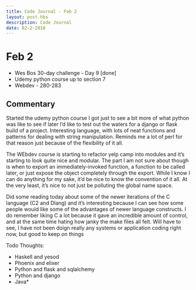 ```yaml
---
title: Code Journal - Feb 2
layout: post.hbs
description: Code Journal
date: 02-2-2018
---
```

# Feb 2

- Wes Bos 30-day challenge - Day 9 [done]
- Udemy python course up to section 7
- Webdev - 280-283

## Commentary

Started the udemy python course I got just to see a bit more of what python was like to see if later I’d like to test out the waters for a django or flask build of a project.  Interesting language, with lots of neat functions and patterns for dealing with string manipulation.  Reminds me a lot of perl for that reason just because of the flexibility of it all.

The WEbdev course is starting to refactor yelp camp into modules and it’s starting to look quite nice and modular.  The part I am not sure about though is when to export an immediately-invoked function, a function to be called later, or just expose the object completely through the export.  While I know I can do anything for my sake, it’d be nice to know the convention of it all.  At the very least, it’s nice to not just be polluting the global name space.

Did some reading today about some of the newer iterations of the C language (C2 and Dlang) and it’s interesting because I can see how some people would like some of the advantages of newer language constructs.  I do remember liking C a lot because it gave an incredible amount of control, and at the same time hating how janky the make files all felt.  Will have to see, I have not been doign really any systems or application coding right now, but good to keep on things

Todo Thoughts:

- Haskell and yesod
- Phoenix and elixer
- Python and flask and sqlalchemy
- Python and django
- Java*